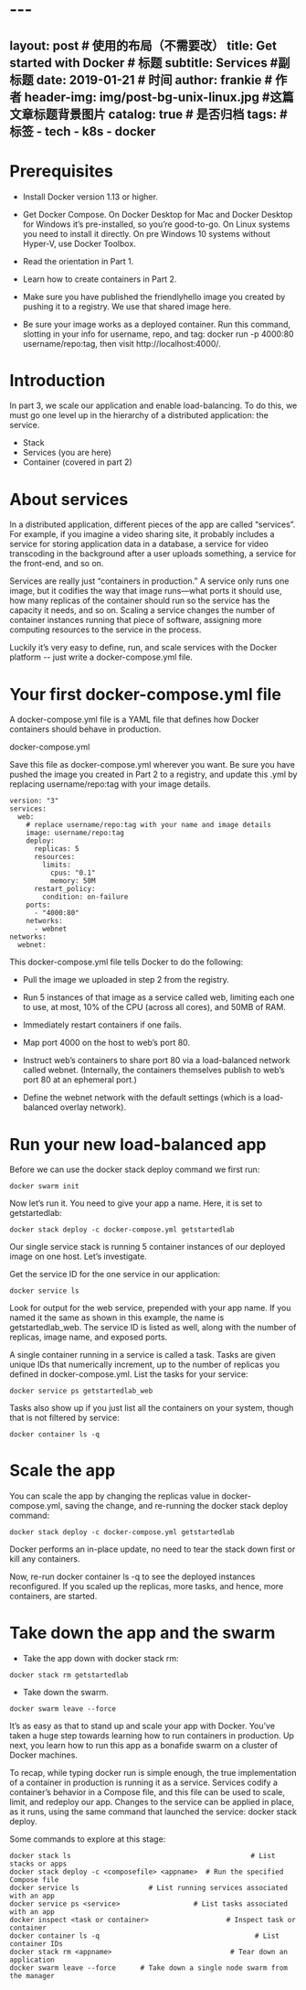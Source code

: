 # ---
layout:     post   				    # 使用的布局（不需要改）
title:      Get started with Docker 				# 标题
subtitle:   Services #副标题
date:       2019-01-21				# 时间
author:     frankie 						# 作者
header-img: img/post-bg-unix-linux.jpg 	#这篇文章标题背景图片
catalog: true 						# 是否归档
tags:								#标签
    - tech
    - k8s
    - docker
---
# Prerequisites
* Install Docker version 1.13 or higher.

* Get Docker Compose. On Docker Desktop for Mac and Docker Desktop for Windows it’s pre-installed, so you’re good-to-go. On Linux systems you need to install it directly. On pre Windows 10 systems without Hyper-V, use Docker Toolbox.

* Read the orientation in Part 1.

* Learn how to create containers in Part 2.

* Make sure you have published the friendlyhello image you created by pushing it to a registry. We use that shared image here.

* Be sure your image works as a deployed container. Run this command, slotting in your info for username, repo, and tag: docker run -p 4000:80 username/repo:tag, then visit http://localhost:4000/.


# Introduction
In part 3, we scale our application and enable load-balancing. To do this, we must go one level up in the hierarchy of a distributed application: the service.

* Stack
* Services (you are here)
* Container (covered in part 2)

# About services
In a distributed application, different pieces of the app are called “services”. For example, if you imagine a video sharing site, it probably includes a service for storing application data in a database, a service for video transcoding in the background after a user uploads something, a service for the front-end, and so on.

Services are really just “containers in production.” A service only runs one image, but it codifies the way that image runs—what ports it should use, how many replicas of the container should run so the service has the capacity it needs, and so on. Scaling a service changes the number of container instances running that piece of software, assigning more computing resources to the service in the process.

Luckily it’s very easy to define, run, and scale services with the Docker platform -- just write a docker-compose.yml file.

# Your first docker-compose.yml file

A docker-compose.yml file is a YAML file that defines how Docker containers should behave in production.

docker-compose.yml

Save this file as docker-compose.yml wherever you want. Be sure you have pushed the image you created in Part 2 to a registry, and update this .yml by replacing username/repo:tag with your image details.
```
version: "3"
services:
  web:
    # replace username/repo:tag with your name and image details
    image: username/repo:tag
    deploy:
      replicas: 5
      resources:
        limits:
          cpus: "0.1"
          memory: 50M
      restart_policy:
        condition: on-failure
    ports:
      - "4000:80"
    networks:
      - webnet
networks:
  webnet:
```

This docker-compose.yml file tells Docker to do the following:

* Pull the image we uploaded in step 2 from the registry.

* Run 5 instances of that image as a service called web, limiting each one to use, at most, 10% of the CPU (across all cores), and 50MB of RAM.

* Immediately restart containers if one fails.

* Map port 4000 on the host to web’s port 80.

* Instruct web’s containers to share port 80 via a load-balanced network called webnet. (Internally, the containers themselves publish to web’s port 80 at an ephemeral port.)

* Define the webnet network with the default settings (which is a load-balanced overlay network).

# Run your new load-balanced app
Before we can use the docker stack deploy command we first run:

```
docker swarm init
```

Now let’s run it. You need to give your app a name. Here, it is set to getstartedlab:

```
docker stack deploy -c docker-compose.yml getstartedlab
```

Our single service stack is running 5 container instances of our deployed image on one host. Let’s investigate.

Get the service ID for the one service in our application:

```
docker service ls
```

Look for output for the web service, prepended with your app name. If you named it the same as shown in this example, the name is getstartedlab_web. The service ID is listed as well, along with the number of replicas, image name, and exposed ports.

A single container running in a service is called a task. Tasks are given unique IDs that numerically increment, up to the number of replicas you defined in docker-compose.yml. List the tasks for your service:

```
docker service ps getstartedlab_web
```

Tasks also show up if you just list all the containers on your system, though that is not filtered by service:

```
docker container ls -q
```

# Scale the app
You can scale the app by changing the replicas value in docker-compose.yml, saving the change, and re-running the docker stack deploy command:

```
docker stack deploy -c docker-compose.yml getstartedlab
```

Docker performs an in-place update, no need to tear the stack down first or kill any containers.

Now, re-run docker container ls -q to see the deployed instances reconfigured. If you scaled up the replicas, more tasks, and hence, more containers, are started.

# Take down the app and the swarm
* Take the app down with docker stack rm:

```
docker stack rm getstartedlab
```

* Take down the swarm.

```
docker swarm leave --force
```

It’s as easy as that to stand up and scale your app with Docker. You’ve taken a huge step towards learning how to run containers in production. Up next, you learn how to run this app as a bonafide swarm on a cluster of Docker machines.


To recap, while typing docker run is simple enough, the true implementation of a container in production is running it as a service. Services codify a container’s behavior in a Compose file, and this file can be used to scale, limit, and redeploy our app. Changes to the service can be applied in place, as it runs, using the same command that launched the service: docker stack deploy.

Some commands to explore at this stage:

```
docker stack ls                                            # List stacks or apps
docker stack deploy -c <composefile> <appname>  # Run the specified Compose file
docker service ls                 # List running services associated with an app
docker service ps <service>                  # List tasks associated with an app
docker inspect <task or container>                   # Inspect task or container
docker container ls -q                                      # List container IDs
docker stack rm <appname>                             # Tear down an application
docker swarm leave --force      # Take down a single node swarm from the manager
```
